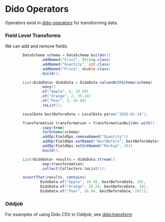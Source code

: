 Dido Operators
==============

Operators exist in [dido-operators](dido-operators) for transforming 
data.

### Field Level Transforms

We can add and remove fields:
```java
        DataSchema schema = DataSchema.builder()
                .addNamed("Fruit", String.class)
                .addNamed("Quantity", int.class)
                .addNamed("Price", double.class)
                .build();

        List<DidoData> didoData = DidoData.valuesWithSchema(schema)
                .many()
                .of("Apple", 5, 19.50)
                .of("Orange", 2, 35.24)
                .of("Pear", 3, 26.84)
                .toList();

        LocalDate bestBeforeDate = LocalDate.parse("2025-01-14");

        Transformation transformation = TransformationBuilder.with()
                .copy(true)
                .forSchema(schema)
                .addOp(FieldOps.removeNamed("Quantity"))
                .addOp(FieldOps.setNamed("BestBefore", bestBeforeDate))
                .addOp(FieldOps.setIntNamed("Markup", 20))
                .build();

        List<DidoData> results = didoData.stream()
                .map(transformation)
                .collect(Collectors.toList());

        assertThat(results, contains(
                DidoData.of("Apple", 19.50, bestBeforeDate, 20),
                DidoData.of("Orange", 35.24, bestBeforeDate, 20),
                DidoData.of("Pear", 26.84, bestBeforeDate, 20)));
```





### Oddjob

For examples of using Dido CSV in Oddjob, see [dido:transform](docs/reference/dido/operators/transform/TransformFactory.md)
